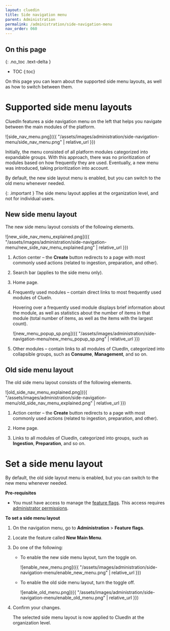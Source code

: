 ```yaml
---
layout: cluedin
title: Side navigation menu
parent: Administration
permalink: /administration/side-navigation-menu
nav_order: 060
---
```

## On this page
{: .no_toc .text-delta }
- TOC
{:toc}

On this page you can learn about the supported side menu layouts, as well as how to switch between them.

# Supported side menu layouts

CluedIn features a side navigation menu on the left that helps you navigate between the main modules of the platform.

![side_nav_menu.png]({{ "/assets/images/administration/side-navigation-menu/side_nav_menu.png" | relative_url }})

Initially, the menu consisted of all platform modules categorized into expandable groups. With this approach, there was no prioritization of modules based on how frequently they are used. Eventually, a new menu was introduced, taking prioritization into account.

By default, the new side layout menu is enabled, but you can switch to the old menu whenever needed.

{: .important }
The side menu layout applies at the organization level, and not for individual users.

## New side menu layout

The new side menu layout consists of the following elements.

![new_side_nav_menu_explained.png]({{ "/assets/images/administration/side-navigation-menu/new_side_nav_menu_explained.png" | relative_url }})

1. Action center – the **Create** button redirects to a page with most commonly used actions (related to ingestion, preparation, and other).

1. Search bar (applies to the side menu only).

1. Home page.

1. Frequently used modules – contain direct links to most frequently used modules of ClueIn.

    Hovering over a frequently used module displays brief information about the module, as well as statistics about the number of items in that module (total number of items, as well as the items with the largest count).

    ![new_menu_popup_sp.png]({{ "/assets/images/administration/side-navigation-menu/new_menu_popup_sp.png" | relative_url }})

1. Other modules – contain links to all modules of CluedIn, categorized into collapsible groups, such as **Consume**, **Management**, and so on.

## Old side menu layout

The old side menu layout consists of the following elements.

![old_side_nav_menu_explained.png]({{ "/assets/images/administration/side-navigation-menu/old_side_nav_menu_explained.png" | relative_url }})

1. Action center – the **Create** button redirects to a page with most commonly used actions (related to ingestion, preparation, and other).

1. Home page.

3. Links to all modules of CluedIn, categorized into groups, such as **Ingestion**, **Preparation**, and so on.

# Set a side menu layout

By default, the old side layout menu is enabled, but you can switch to the new menu whenever needed.

**Pre-requisites**

- You must have access to manage the [feature flags](/administration/feature-flags). This access requires [administrator permissions](/administration/roles/claims#admin).

**To set a side menu layout**

1. On the navigation menu, go to **Administration** > **Feature flags**.

1. Locate the feature called **New Main Menu**.

1. Do one of the following:

    - To enable the new side menu layout, turn the toggle on.

        ![enable_new_menu.png]({{ "/assets/images/administration/side-navigation-menu/enable_new_menu.png" | relative_url }})

    - To enable the old side menu layout, turn the toggle off.

        ![enable_old_menu.png]({{ "/assets/images/administration/side-navigation-menu/enable_old_menu.png" | relative_url }})

1. Confirm your changes.

    The selected side menu layout is now applied to CluedIn at the organization level.
